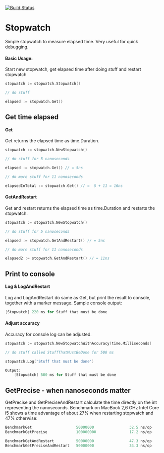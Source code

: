 [![Build Status](https://drone.io/github.com/chrisport/go-stopwatch/status.png)](https://drone.io/github.com/chrisport/go-stopwatch/latest)

Stopwatch
==========

Simple stopwatch to measure elapsed time. Very useful for quick debugging.

#### Basic Usage:
Start new stopwatch, get elapsed time after doing stuff and restart stopwatch

```go
stopwatch := stopwatch.Stopwatch()

// do stuff

elapsed := stopwatch.Get()
```

## Get time elapsed
#### Get
Get returns the elapsed time as time.Duration.

```go
stopwatch := stopwatch.NewStopwatch()

// do stuff for 5 nanoseconds

elapsed := stopwatch.Get() // = 5ns

// do more stuff for 11 nanoseconds

elapsedInTotal := stopwatch.Get() // =  5 + 11 = 16ns
```

#### GetAndRestart
Get and restart returns the elapsed time as time.Duration and restarts the stopwatch.

```go
stopwatch := stopwatch.NewStopwatch()

// do stuff for 5 nanoseconds

elapsed := stopwatch.GetAndRestart() // = 5ns

// do more stuff for 11 nanoseconds

elapsed2 := stopwatch.GetAndRestart() // = 11ns
```

## Print to console
#### Log & LogAndRestart
Log and LogAndRestart do same as Get, but print the result to console, together with a marker message. Sample console output:

```go
[Stopwatch] 220 ns for Stuff that must be done
```

#### Adjust accuracy
Accuracy for console log can be adjusted.

```go
stopwatch := stopwatch.NewStopwatchWithAccuracy(time.Milliseconds)

// do stuff called StuffThatMustBeDone for 500 ms

stopwatch.Log("Stuff that must be done")

Output:
    [Stopwatch] 500 ms for Stuff that must be done
```

## GetPrecise - when nanoseconds matter
GetPrecise and GetPreciseAndRestart calculate the time directly on the int representing the nanoseconds. Benchmark on MacBook 2,6 GHz Intel Core i5 shows a
time advantage of about 27% when restarting stopwatch and 47% otherwise:

```go
BenchmarkGet                    50000000                32.5 ns/op
BenchmarkGetPrecise             100000000               17.2 ns/op

BenchmarkGetAndRestart          50000000                47.3 ns/op
BenchmarkGetPreciseAndRestart   50000000                34.3 ns/op

```
